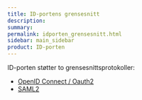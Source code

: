 ```yaml
---
title: ID-portens grensesnitt
description:
summary:
permalink: idporten_grensesnitt.html
sidebar: main_sidebar
product: ID-porten
---
```


ID-porten støtter to grensesnittsprotokoller:

- [OpenID Connect / Oauth2](oidc_guide_idporten.html)
- [SAML2](saml_tilgang.html)
